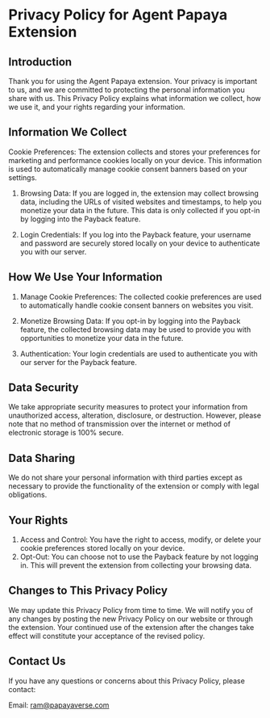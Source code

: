 # Privacy Policy for Agent Papaya Extension
## Introduction
Thank you for using the Agent Papaya extension. Your privacy is important to us, and we are committed to protecting the personal information you share with us. This Privacy Policy explains what information we collect, how we use it, and your rights regarding your information.

## Information We Collect
Cookie Preferences: The extension collects and stores your preferences for marketing and performance cookies locally on your device. This information is used to automatically manage cookie consent banners based on your settings.

1. Browsing Data: If you are logged in, the extension may collect browsing data, including the URLs of visited websites and timestamps, to help you monetize your data in the future. This data is only collected if you opt-in by logging into the Payback feature.

1. Login Credentials: If you log into the Payback feature, your username and password are securely stored locally on your device to authenticate you with our server.

## How We Use Your Information
1. Manage Cookie Preferences: The collected cookie preferences are used to automatically handle cookie consent banners on websites you visit.

1. Monetize Browsing Data: If you opt-in by logging into the Payback feature, the collected browsing data may be used to provide you with opportunities to monetize your data in the future.

1. Authentication: Your login credentials are used to authenticate you with our server for the Payback feature.

## Data Security
We take appropriate security measures to protect your information from unauthorized access, alteration, disclosure, or destruction. However, please note that no method of transmission over the internet or method of electronic storage is 100% secure.

## Data Sharing
We do not share your personal information with third parties except as necessary to provide the functionality of the extension or comply with legal obligations.

## Your Rights
1. Access and Control: You have the right to access, modify, or delete your cookie preferences stored locally on your device.
1. Opt-Out: You can choose not to use the Payback feature by not logging in. This will prevent the extension from collecting your browsing data.

## Changes to This Privacy Policy
We may update this Privacy Policy from time to time. We will notify you of any changes by posting the new Privacy Policy on our website or through the extension. Your continued use of the extension after the changes take effect will constitute your acceptance of the revised policy.

## Contact Us
If you have any questions or concerns about this Privacy Policy, please contact:

Email: ram@papayaverse.com

